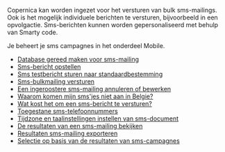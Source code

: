 Copernica kan worden ingezet voor het versturen van bulk sms-mailings.
Ook is het mogelijk individuele berichten te versturen, bijvoorbeeld in
een opvolgactie. Sms-berichten kunnen worden gepersonaliseerd met behulp
van Smarty code.

Je beheert je sms campagnes in het onderdeel Mobile.

-   [Database gereed maken voor
    sms-mailing](./prepare-your-database-for-mailings-with-sms.md)
-   [Sms-bericht
    opstellen](./compose-sms-message.md)
-   [Sms testbericht sturen naar
    standaardbestemming](./send-sms-test-message-to-test-destination.md)
-   [Sms-bulkmailing
    versturen](./how-do-i-send-a-mobile-mass-mailing.md)
-   [Een ingeroostere sms-mailing annuleren of
    bewerken](./how-to-edit-or-cancel-a-scheduled-mobile-mailing.md)
-   [Waarom komen mijn sms'jes niet aan in
    Belgie?](./why-wont-my-mobile-messages-arrive.md)
-   [Wat kost het om een sms-bericht te
    versturen?](./invoicing-of-mobile-messages.md)
-   [Toegestane
    sms-telefoonnummers](./what-is-a-valid-mobile-number.md)
-   [Tijdzone en taalinstellingen instellen van
    sms-document](./how-to-change-the-language-and-time-zone-settings-of-a-mobile-document.md)
-   [De resultaten van een sms-mailing
    bekijken](./viewing-the-results-of-a-mobile-mailing.md)
-   [Resultaten sms-mailing
    exporteren](./exporting-the-results-of-a-mobile-mailing.md)
-   [Selectie op basis van de resultaten van
    sms-campagnes](./create-selections-based-on-the-results-of-mobile-mailings.md)

